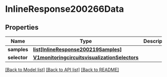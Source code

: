 # InlineResponse200266Data

## Properties
Name | Type | Description | Notes
------------ | ------------- | ------------- | -------------
**samples** | [**list[InlineResponse200219Samples]**](InlineResponse200219Samples.md) |  | [optional] 
**selector** | [**V1monitoringcircuitsvisualizationSelectors**](V1monitoringcircuitsvisualizationSelectors.md) |  | [optional] 

[[Back to Model list]](../README.md#documentation-for-models) [[Back to API list]](../README.md#documentation-for-api-endpoints) [[Back to README]](../README.md)

